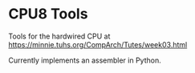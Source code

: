 # CPU8 Tools

Tools for the hardwired CPU at
https://minnie.tuhs.org/CompArch/Tutes/week03.html

Currently implements an assembler in Python.
